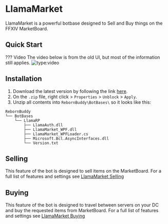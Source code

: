 # LlamaMarket

LlamaMarket is a powerful botbase designed to Sell and Buy things on the FFXIV MarketBoard.

## Quick Start
??? Video
    The video below is from the old UI, but most of the information still applies.
    ![type:video](https://www.youtube.com/embed/iMwd7_BbilM)

## Installation

1. Download the latest version by following the link [here](https://llamamarket.llamaserver.com/LlamaMarket.zip).
2. On the `.zip` file, right click > `Properties` > `Unblock` > `Apply`.
3. Unzip all contents into `RebornBuddy\BotBases\` so it looks like this:

```
RebornBuddy
└── BotBases
    └── LlamaRP
        ├── LlamaAuth.dll
        ├── LlamaMarket_WPF.dll
        ├── LlamaMarket_WPFLoader.cs
        ├── Microsoft.Bcl.AsyncInterfaces.dll
        └── Version.txt
```


## Selling

This feature of the bot is designed to sell items on the MarketBoard. For a full list of features and settings see [LlamaMarket Selling](selling.md)

## Buying

This feature of the bot is designed to travel between servers on your DC and buy the requested items from MarketBoard. For a full list of features and settings see [LlamaMarket Buying](buying.md)
